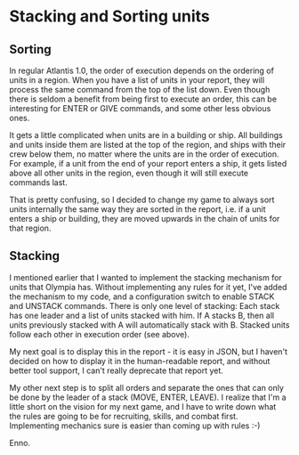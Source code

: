 # Stacking and Sorting units

## Sorting

In regular Atlantis 1.0, the order of execution depends on the ordering of units in a region. When you have a list of units in your report, they will process the same command from the top of the list down. Even though there is seldom a benefit from being first to execute an order, this can be interesting for ENTER or GIVE commands, and some other less obvious ones.

It gets a little complicated when units are in a building or ship. All buildings and units inside them are listed at the top of the region, and ships with their crew below them, no matter where the units are in the order of execution. For example, if a unit from the end of your report enters a ship, it gets listed above all other units in the region, even though it will still execute commands last.

That is pretty confusing, so I decided to change my game to always sort units internally the same way they are sorted in the report, i.e. if a unit enters a ship or building, they are moved upwards in the chain of units for that region.

## Stacking

I mentioned earlier that I wanted to implement the stacking mechanism for units that Olympia has. Without implementing any rules for it yet, I've added the mechanism to my code, and a configuration switch to enable STACK and UNSTACK commands. There is only one level of stacking: Each stack has one leader and a list of units stacked with him. If A stacks B, then all units previously stacked with A will automatically stack with B. Stacked units follow each other in execution order (see above).

My next goal is to display this in the report - it is easy in JSON, but I haven't decided on how to display it in the human-readable report, and without better tool support, I can't really deprecate that report yet.

My other next step is to split all orders and separate the ones that can only be done by the leader of a stack (MOVE, ENTER, LEAVE). I realize that I'm a little short on the vision for my next game, and I have to write down what the rules are going to be for recruiting, skills, and combat first. Implementing mechanics sure is easier than coming up with rules :-)

Enno.
